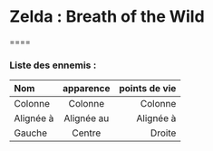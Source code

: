# Zelda : Breath of the Wild
====


### Liste des ennemis :

| Nom       |     apparence     |        points de vie |
| :------------ | :-------------: | -------------: |
| Colonne       |     Colonne     |        Colonne |
| Alignée à     |   Alignée au    |      Alignée à |
| Gauche        |     Centre      |         Droite |
